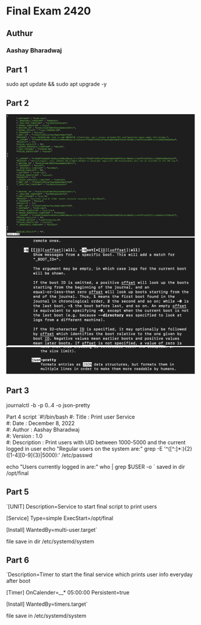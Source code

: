 # Final Exam 2420

## Authur 
### Aashay Bharadwaj 

## Part 1 
sudo apt update && sudo apt upgrade -y

## Part 2
![](images/part1.png)
![](images/part1-boot.png)
![](images/part1-json.png)


## Part 3
journalctl -b -p 0..4  -o json-pretty


Part 4
script 
 `#!/bin/bash
#: Title        : Print user Service                                   
#: Date         : December 8, 2022                         
#: Author       : Aashay Bharadwaj                                
#: Version      : 1.0                                       
#: Description  : Print users with UID between 1000-5000 and the current logged in user
echo "Regular users on the system are:" 
grep -E '^([^:]*:){2}([1-4][0-9]{3}|5000):' /etc/passwd

echo "Users currently logged in are:" 
who | grep $USER -o
`
saved in dir /opt/final

## Part 5

 `[UNIT]
Description=Service to start final script to print users

[Service]
Type=simple
ExecStart=/opt/final

[Install]
WantedBy=multi-user.target`

file save in dir /etc/systemd/system

## Part 6
`Description=Timer to start the final  service which prints user info everyday after boot

[Timer]
OnCalender=*_*_* 05:00:00
Persistent=true

[Install]
WantedBy=timers.target`

file save in /etc/systemd/system




